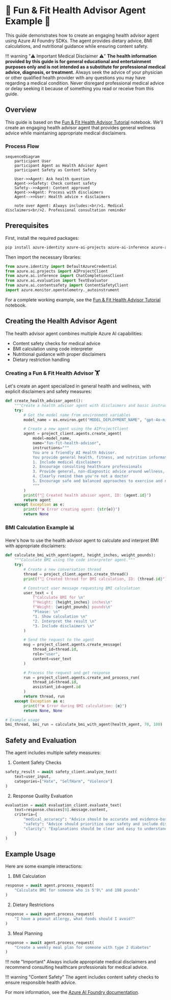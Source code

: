 # 🍏 Fun & Fit Health Advisor Agent Example 🍎

This guide demonstrates how to create an engaging health advisor agent using Azure AI Foundry SDKs. The agent provides dietary advice, BMI calculations, and nutritional guidance while ensuring content safety.

!!! warning "⚠️ Important Medical Disclaimer ⚠️"
    **The health information provided by this guide is for general educational and entertainment purposes only and is not intended as a substitute for professional medical advice, diagnosis, or treatment.** Always seek the advice of your physician or other qualified health provider with any questions you may have regarding a medical condition. Never disregard professional medical advice or delay seeking it because of something you read or receive from this guide.

## Overview

This guide is based on the [Fun & Fit Health Advisor Tutorial](../2-notebooks/2-agent_service/1-basics.ipynb) notebook. We'll create an engaging health advisor agent that provides general wellness advice while maintaining appropriate medical disclaimers.

### Process Flow
```mermaid
sequenceDiagram
    participant User
    participant Agent as Health Advisor Agent
    participant Safety as Content Safety
    
    User->>Agent: Ask health question
    Agent->>Safety: Check content safety
    Safety-->>Agent: Content approved
    Agent->>Agent: Process with disclaimers
    Agent-->>User: Health advice + disclaimers
    
    note over Agent: Always includes:<br/>1. Medical disclaimers<br/>2. Professional consultation reminder
```

## Prerequisites

First, install the required packages:
```bash
pip install azure-identity azure-ai-projects azure-ai-inference azure-ai-evaluation azure-ai-contentsafety opentelemetry-sdk azure-core-tracing-opentelemetry
```

Then import the necessary libraries:
```python
from azure.identity import DefaultAzureCredential
from azure.ai.projects import AIProjectClient
from azure.ai.inference import ChatCompletionsClient
from azure.ai.evaluation import TextEvaluator
from azure.ai.contentsafety import ContentSafetyClient
import azure.monitor.opentelemetry._autoinstrument
```

For a complete working example, see the [Fun & Fit Health Advisor Tutorial](../2-notebooks/2-agent_service/1-basics.ipynb) notebook.

## Creating the Health Advisor Agent

The health advisor agent combines multiple Azure AI capabilities:
- Content safety checks for medical advice
- BMI calculation using code interpreter
- Nutritional guidance with proper disclaimers
- Dietary restriction handling

### Creating a Fun & Fit Health Advisor 🏋️

Let's create an agent specialized in general health and wellness, with explicit disclaimers and safety measures:

```python
def create_health_advisor_agent():
    """Create a health advisor agent with disclaimers and basic instructions."""
    try:
        # Get the model name from environment variables
        model_name = os.environ.get("MODEL_DEPLOYMENT_NAME", "gpt-4o-mini")

        # Create a new agent using the AIProjectClient
        agent = project_client.agents.create_agent(
            model=model_name,
            name="fun-fit-health-advisor",
            instructions="""
            You are a friendly AI Health Advisor.
            You provide general health, fitness, and nutrition information, but always:
            1. Include medical disclaimers
            2. Encourage consulting healthcare professionals
            3. Provide general, non-diagnostic advice around wellness, diet, and fitness
            4. Clearly remind them you're not a doctor
            5. Encourage safe and balanced approaches to exercise and nutrition
            """
        )
        print(f"🎉 Created health advisor agent, ID: {agent.id}")
        return agent
    except Exception as e:
        print(f"❌ Error creating agent: {str(e)}")
        return None
```

### BMI Calculation Example 📊

Here's how to use the health advisor agent to calculate and interpret BMI with appropriate disclaimers:

```python
def calculate_bmi_with_agent(agent, height_inches, weight_pounds):
    """Calculate BMI using the code interpreter agent."""
    try:
        # Create a new conversation thread
        thread = project_client.agents.create_thread()
        print(f"📝 Created thread for BMI calculation, ID: {thread.id}")

        # Construct user message requesting BMI calculation
        user_text = (
            f"Calculate BMI for \n"
            f"Height: {height_inches} inches\n"
            f"Weight: {weight_pounds} pounds\n"
            "Please: \n"
            "1. Show calculation \n"
            "2. Interpret the result \n"
            "3. Include disclaimers \n"
        )

        # Send the request to the agent
        msg = project_client.agents.create_message(
            thread_id=thread.id,
            role="user",
            content=user_text
        )

        # Process the request and get response
        run = project_client.agents.create_and_process_run(
            thread_id=thread.id,
            assistant_id=agent.id
        )
        return thread, run
    except Exception as e:
        print(f"❌ Error during BMI calculation: {e}")
        return None, None

# Example usage
bmi_thread, bmi_run = calculate_bmi_with_agent(health_agent, 70, 180)  # 5'10" and 180 lbs
```

## Safety and Evaluation

The agent includes multiple safety measures:

1. Content Safety Checks
```python
safety_result = await safety_client.analyze_text(
    text=user_input,
    categories=["Hate", "SelfHarm", "Violence"]
)
```

2. Response Quality Evaluation
```python
evaluation = await evaluation_client.evaluate_text(
    text=response.choices[0].message.content,
    criteria={
        "medical_accuracy": "Advice should be accurate and evidence-based",
        "safety": "Advice should prioritize user safety and include disclaimers",
        "clarity": "Explanations should be clear and easy to understand"
    }
)
```

## Example Usage

Here are some example interactions:

1. BMI Calculation
```python
response = await agent.process_request(
    "Calculate BMI for someone who is 5'9\" and 198 pounds"
)
```

2. Dietary Restrictions
```python
response = await agent.process_request(
    "I have a peanut allergy, what foods should I avoid?"
)
```

3. Meal Planning
```python
response = await agent.process_request(
    "Create a weekly meal plan for someone with type 2 diabetes"
)
```

!!! note "Important"
    Always include appropriate medical disclaimers and recommend consulting healthcare professionals for medical advice.

!!! warning "Content Safety"
    The agent includes content safety checks to ensure responsible health advice.

For more information, see the [Azure AI Foundry documentation](https://learn.microsoft.com/azure/ai-foundry/).

